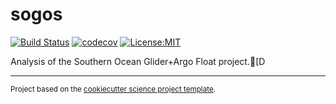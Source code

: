 sogos
==============================
[![Build Status](https://travis-ci.com/dhruvbalwada/sogos.svg?branch=master)](https://travis-ci.com/dhruvbalwada/sogos)
[![codecov](https://codecov.io/gh/dhruvbalwada/sogos/branch/master/graph/badge.svg)](https://codecov.io/gh/dhruvbalwada/sogos)
[![License:MIT](https://img.shields.io/badge/License-MIT-lightgray.svg?style=flt-square)](https://opensource.org/licenses/MIT)

Analysis of the Southern Ocean Glider+Argo Float project.[D

--------

<p><small>Project based on the <a target="_blank" href="https://github.com/jbusecke/cookiecutter-science-project">cookiecutter science project template</a>.</small></p>
